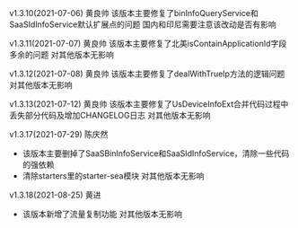 v1.3.10(2021-07-06) 黄良帅
该版本主要修复了binInfoQueryService和SaaSIdInfoService默认扩展点的问题
国内和印尼需要注意该改动是否有影响


v1.3.11(2021-07-07) 黄良帅
该版本主要修复了北美isContainApplicationId字段多余的问题
对其他版本无影响

v1.3.12(2021-07-08) 黄良帅
该版本主要修复了dealWithTrueIp方法的逻辑问题
对其他版本无影响

v1.3.13(2021-07-12) 黄良帅
该版本主要修复了UsDeviceInfoExt合并代码过程中丢失部分代码及增加CHANGELOG日志
对其他版本无影响

v1.3.17(2021-07-29) 陈庆然
- 该版本主要删掉了SaaSBinInfoService和SaaSIdInfoService，清除一些代码的强依赖
- 清除starters里的starter-sea模块
对其他版本无影响


v1.3.18(2021-08-25) 黄进
- 该版本新增了流量复制功能
对其他版本无影响

